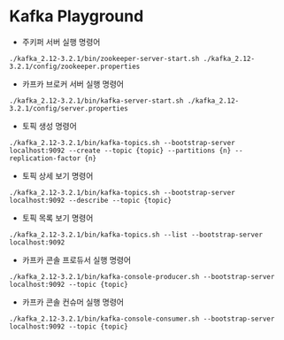 # Kafka Playground
* 주키퍼 서버 실행 명령어
```shell
./kafka_2.12-3.2.1/bin/zookeeper-server-start.sh ./kafka_2.12-3.2.1/config/zookeeper.properties
```

* 카프카 브로커 서버 실행 명령어
```shell
./kafka_2.12-3.2.1/bin/kafka-server-start.sh ./kafka_2.12-3.2.1/config/server.properties
```

* 토픽 생성 명령어
```shell
./kafka_2.12-3.2.1/bin/kafka-topics.sh --bootstrap-server localhost:9092 --create --topic {topic} --partitions {n} --replication-factor {n}
```

* 토픽 상세 보기 명령어
```shell
./kafka_2.12-3.2.1/bin/kafka-topics.sh --bootstrap-server localhost:9092 --describe --topic {topic}
```

* 토픽 목록 보기 명령어
```shell
./kafka_2.12-3.2.1/bin/kafka-topics.sh --list --bootstrap-server localhost:9092
```

* 카프카 콘솔 프로듀서 실행 명령어
```shell
./kafka_2.12-3.2.1/bin/kafka-console-producer.sh --bootstrap-server localhost:9092 --topic {topic}
```

* 카프카 콘솔 컨슈머 실행 명령어
```shell
./kafka_2.12-3.2.1/bin/kafka-console-consumer.sh --bootstrap-server localhost:9092 --topic {topic}
```
